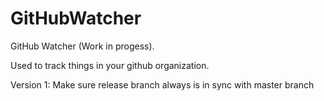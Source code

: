 GitHubWatcher
=============

GitHub Watcher (Work in progess).

Used to track things in your github organization.

Version 1:
Make sure release branch always is in sync with master branch
